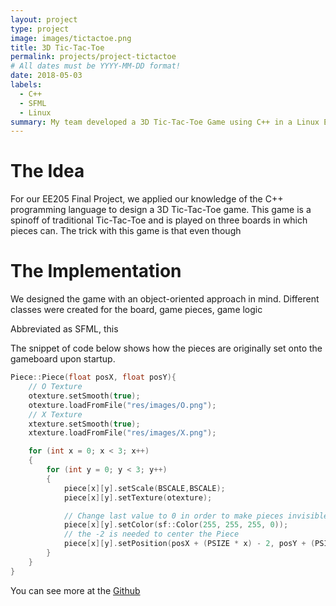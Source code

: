 ```yaml
---
layout: project
type: project
image: images/tictactoe.png
title: 3D Tic-Tac-Toe
permalink: projects/project-tictactoe
# All dates must be YYYY-MM-DD format!
date: 2018-05-03
labels:
  - C++
  - SFML
  - Linux
summary: My team developed a 3D Tic-Tac-Toe Game using C++ in a Linux Environment
---
```

# The Idea
For our EE205 Final Project, we applied our knowledge of the C++ programming language to design a 3D Tic-Tac-Toe game. This game is a spinoff of traditional Tic-Tac-Toe and is played on three boards in which pieces can. The trick with this game is that even though 

# The Implementation
We designed the game with an object-oriented approach in mind. Different classes were created for the board, game pieces, game logic


Abbreviated as SFML, this 


The snippet of code below shows how the pieces are originally set onto the gameboard upon startup.

```c++
Piece::Piece(float posX, float posY){
    // O Texture
    otexture.setSmooth(true);
    otexture.loadFromFile("res/images/O.png");
    // X Texture
    xtexture.setSmooth(true);
    xtexture.loadFromFile("res/images/X.png");

    for (int x = 0; x < 3; x++)
    {
        for (int y = 0; y < 3; y++)
  		{
            piece[x][y].setScale(BSCALE,BSCALE);
            piece[x][y].setTexture(otexture);

            // Change last value to 0 in order to make pieces invisible
            piece[x][y].setColor(sf::Color(255, 255, 255, 0));
            // the -2 is needed to center the Piece
            piece[x][y].setPosition(posX + (PSIZE * x) - 2, posY + (PSIZE * y) - 2);
        }
    }
}
```

You can see more at the [Github](https://github.com/jltu/Tic-Tac-Toe)


